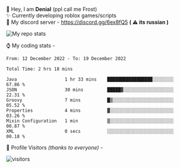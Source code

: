 🤚 Hey, I am **Denial** (ppl call me Frost)  
✨ Currently developing roblox games/scripts  
💎  My discord server - https://discord.gg/6ex8fQ5 **( ⚠ its russian )**  

<img alt="My repo stats" src="https://github-readme-stats.vercel.app/api?username=FrostX-Official&show_icons=true&theme=radical">

⌚ My coding stats -

<!--START_SECTION:waka-->

```text
From: 12 December 2022 - To: 19 December 2022

Total Time: 2 hrs 18 mins

Java                  1 hr 33 mins    █████████████████░░░░░░░░   67.86 %
JSON                  30 mins         █████▓░░░░░░░░░░░░░░░░░░░   22.31 %
Groovy                7 mins          █▒░░░░░░░░░░░░░░░░░░░░░░░   05.52 %
Properties            4 mins          ▓░░░░░░░░░░░░░░░░░░░░░░░░   03.26 %
Mixin Configuration   1 min           ▒░░░░░░░░░░░░░░░░░░░░░░░░   00.87 %
XML                   0 secs          ░░░░░░░░░░░░░░░░░░░░░░░░░   00.18 %
```

<!--END_SECTION:waka-->

🧥 Profile Visitors *(thanks to everyone)* -  
  
![visitors](https://visitor-badge.glitch.me/badge?page_id=FrostX-Official.FrostX-Official)
